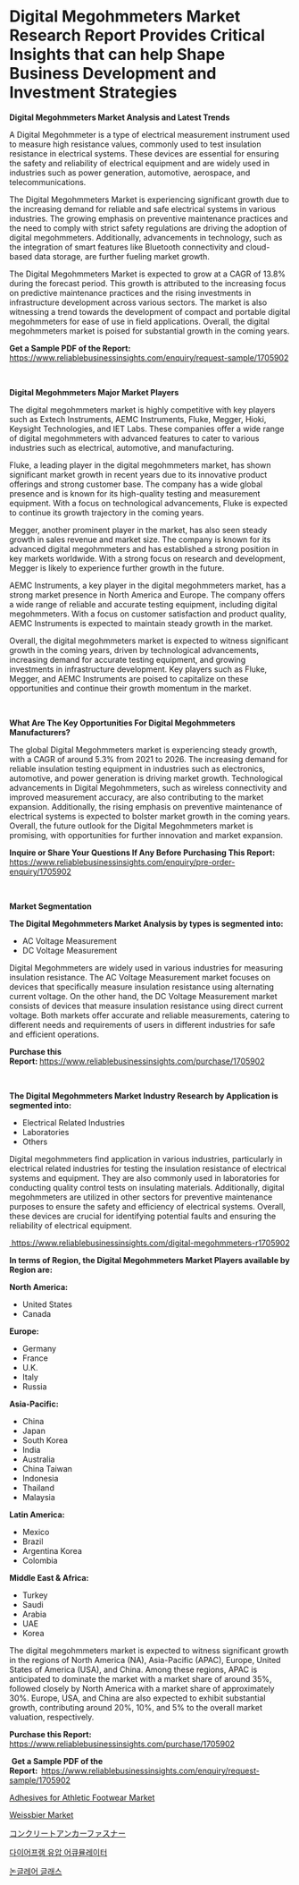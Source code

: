 <p><h1>Digital Megohmmeters Market Research Report Provides Critical Insights that can help Shape Business Development and Investment Strategies</h1></p><p><strong>Digital Megohmmeters Market Analysis and Latest Trends</strong></p>
<p><p>A Digital Megohmmeter is a type of electrical measurement instrument used to measure high resistance values, commonly used to test insulation resistance in electrical systems. These devices are essential for ensuring the safety and reliability of electrical equipment and are widely used in industries such as power generation, automotive, aerospace, and telecommunications.</p><p>The Digital Megohmmeters Market is experiencing significant growth due to the increasing demand for reliable and safe electrical systems in various industries. The growing emphasis on preventive maintenance practices and the need to comply with strict safety regulations are driving the adoption of digital megohmmeters. Additionally, advancements in technology, such as the integration of smart features like Bluetooth connectivity and cloud-based data storage, are further fueling market growth.</p><p>The Digital Megohmmeters Market is expected to grow at a CAGR of 13.8% during the forecast period. This growth is attributed to the increasing focus on predictive maintenance practices and the rising investments in infrastructure development across various sectors. The market is also witnessing a trend towards the development of compact and portable digital megohmmeters for ease of use in field applications. Overall, the digital megohmmeters market is poised for substantial growth in the coming years.</p></p>
<p><strong>Get a Sample PDF of the Report:&nbsp;</strong> <a href="https://www.reliablebusinessinsights.com/enquiry/request-sample/1705902">https://www.reliablebusinessinsights.com/enquiry/request-sample/1705902</a></p>
<p>&nbsp;</p>
<p><strong>Digital Megohmmeters Major Market Players</strong></p>
<p><p>The digital megohmmeters market is highly competitive with key players such as Extech Instruments, AEMC Instruments, Fluke, Megger, Hioki, Keysight Technologies, and IET Labs. These companies offer a wide range of digital megohmmeters with advanced features to cater to various industries such as electrical, automotive, and manufacturing.</p><p>Fluke, a leading player in the digital megohmmeters market, has shown significant market growth in recent years due to its innovative product offerings and strong customer base. The company has a wide global presence and is known for its high-quality testing and measurement equipment. With a focus on technological advancements, Fluke is expected to continue its growth trajectory in the coming years.</p><p>Megger, another prominent player in the market, has also seen steady growth in sales revenue and market size. The company is known for its advanced digital megohmmeters and has established a strong position in key markets worldwide. With a strong focus on research and development, Megger is likely to experience further growth in the future.</p><p>AEMC Instruments, a key player in the digital megohmmeters market, has a strong market presence in North America and Europe. The company offers a wide range of reliable and accurate testing equipment, including digital megohmmeters. With a focus on customer satisfaction and product quality, AEMC Instruments is expected to maintain steady growth in the market.</p><p>Overall, the digital megohmmeters market is expected to witness significant growth in the coming years, driven by technological advancements, increasing demand for accurate testing equipment, and growing investments in infrastructure development. Key players such as Fluke, Megger, and AEMC Instruments are poised to capitalize on these opportunities and continue their growth momentum in the market.</p></p>
<p>&nbsp;</p>
<p><strong>What Are The Key Opportunities For Digital Megohmmeters Manufacturers?</strong></p>
<p><p>The global Digital Megohmmeters market is experiencing steady growth, with a CAGR of around 5.3% from 2021 to 2026. The increasing demand for reliable insulation testing equipment in industries such as electronics, automotive, and power generation is driving market growth. Technological advancements in Digital Megohmmeters, such as wireless connectivity and improved measurement accuracy, are also contributing to the market expansion. Additionally, the rising emphasis on preventive maintenance of electrical systems is expected to bolster market growth in the coming years. Overall, the future outlook for the Digital Megohmmeters market is promising, with opportunities for further innovation and market expansion.</p></p>
<p><strong>Inquire or Share Your Questions If Any Before Purchasing This Report:</strong> <a href="https://www.reliablebusinessinsights.com/enquiry/pre-order-enquiry/1705902">https://www.reliablebusinessinsights.com/enquiry/pre-order-enquiry/1705902</a></p>
<p>&nbsp;</p>
<p><strong>Market Segmentation</strong></p>
<p><strong>The Digital Megohmmeters Market Analysis by types is segmented into:</strong></p>
<p><ul><li>AC Voltage Measurement</li><li>DC Voltage Measurement</li></ul></p>
<p><p>Digital Megohmmeters are widely used in various industries for measuring insulation resistance. The AC Voltage Measurement market focuses on devices that specifically measure insulation resistance using alternating current voltage. On the other hand, the DC Voltage Measurement market consists of devices that measure insulation resistance using direct current voltage. Both markets offer accurate and reliable measurements, catering to different needs and requirements of users in different industries for safe and efficient operations.</p></p>
<p><strong>Purchase this Report:&nbsp;</strong><a href="https://www.reliablebusinessinsights.com/purchase/1705902">https://www.reliablebusinessinsights.com/purchase/1705902</a></p>
<p>&nbsp;</p>
<p><strong>The Digital Megohmmeters Market Industry Research by Application is segmented into:</strong></p>
<p><ul><li>Electrical Related Industries</li><li>Laboratories</li><li>Others</li></ul></p>
<p><p>Digital megohmmeters find application in various industries, particularly in electrical related industries for testing the insulation resistance of electrical systems and equipment. They are also commonly used in laboratories for conducting quality control tests on insulating materials. Additionally, digital megohmmeters are utilized in other sectors for preventive maintenance purposes to ensure the safety and efficiency of electrical systems. Overall, these devices are crucial for identifying potential faults and ensuring the reliability of electrical equipment.</p></p>
<p><a href="https://www.reliablebusinessinsights.com/digital-megohmmeters-r1705902">&nbsp;https://www.reliablebusinessinsights.com/digital-megohmmeters-r1705902</a></p>
<p><strong>In terms of Region, the Digital Megohmmeters Market Players available by Region are:</strong></p>
<p>
    <p> <strong> North America: </strong>
        <ul>
            <li>United States</li>
            <li>Canada</li>
        </ul>
        </p> 
    <p> <strong> Europe: </strong>
        <ul>
            <li>Germany</li>
            <li>France</li>
            <li>U.K.</li>
            <li>Italy</li>
            <li>Russia</li>
        </ul>
        </p> 
    <p> <strong> Asia-Pacific: </strong>
        <ul>
            <li>China</li>
            <li>Japan</li>
            <li>South Korea</li>
            <li>India</li>
            <li>Australia</li>
            <li>China Taiwan</li>
            <li>Indonesia</li>
            <li>Thailand</li>
            <li>Malaysia</li>
        </ul>
        </p> 
    <p> <strong> Latin America: </strong>
        <ul>
            <li>Mexico</li>
            <li>Brazil</li>
            <li>Argentina Korea</li>
            <li>Colombia</li>
        </ul>
        </p> 
    <p> <strong> Middle East & Africa: </strong>
        <ul>
            <li>Turkey</li>
            <li>Saudi</li>
            <li>Arabia</li>
            <li>UAE</li>
            <li>Korea</li>
        </ul>
    </p>
    </p>
<p><p>The digital megohmmeters market is expected to witness significant growth in the regions of North America (NA), Asia-Pacific (APAC), Europe, United States of America (USA), and China. Among these regions, APAC is anticipated to dominate the market with a market share of around 35%, followed closely by North America with a market share of approximately 30%. Europe, USA, and China are also expected to exhibit substantial growth, contributing around 20%, 10%, and 5% to the overall market valuation, respectively.</p></p>
<p><strong>Purchase this Report: </strong><a href="https://www.reliablebusinessinsights.com/purchase/1705902">https://www.reliablebusinessinsights.com/purchase/1705902</a></p>
<p>&nbsp;<strong>Get a Sample PDF of the Report:&nbsp;&nbsp;</strong><a href="https://www.reliablebusinessinsights.com/enquiry/request-sample/1705902">https://www.reliablebusinessinsights.com/enquiry/request-sample/1705902</a></p>
<p><strong></strong></p>
<p><p><a href="https://github.com/singletonthaxterkelliehr2df/Market-Research-Report-List-2/blob/main/adhesives-for-athletic-footwear-market.md">Adhesives for Athletic Footwear Market</a></p><p><a href="https://issuu.com/reportprime-2/docs/weissbier-market-size-2030.pptx">Weissbier Market</a></p><p><a href="https://github.com/CloydAbbott2023/Market-Research-Report-List-2/blob/main/8993282125175.md">コンクリートアンカーファスナー</a></p><p><a href="https://github.com/Gregost89076vddcv/Market-Research-Report-List-1/blob/main/6262595109776.md">다이어프램 유압 어큐뮬레이터</a></p><p><a href="https://github.com/dollarearner151/Market-Research-Report-List-1/blob/main/1071865109778.md">논글레어 글래스</a></p></p>